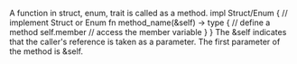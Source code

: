 A function in struct, enum, trait is called as a method.
impl Struct/Enum { // implement Struct or Enum
fn method_name(&self) -> type { // define a method
self.member // access the member variable
}
}
The &self indicates that the caller's reference is taken as a parameter.
The first parameter of the method is &self.